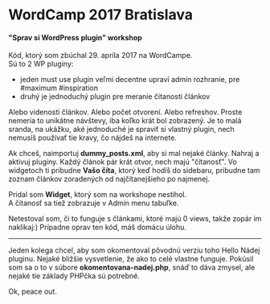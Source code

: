 # WordCamp 2017 Bratislava
#### "Sprav si WordPress plugin" workshop
  
Kód, ktorý som zbúchal 29. apríla 2017 na WordCampe.  
Sú to 2 WP pluginy:

- jeden must use plugin veľmi decentne upraví admin rozhranie, pre #maximum #inspiration
- druhý je jednoduchý plugin pre meranie čítanosti článkov

Alebo videnosti článkov. Alebo počet otvorení. Alebo refreshov. Proste nemeria to unikátne návštevy, iba koľko krát bol zobrazený. Je to malá sranda, na ukážku, aké jednoduché je spraviť si vlastný plugin, nech nemusíš používať tie kravy, čo nájdeš na internete. 

Ak chceš, naimportuj **dummy_posts.xml**, aby si mal nejaké články. Nahraj a aktivuj pluginy. Každý článok pár krát otvor, nech majú "čítanosť". Vo widgetoch ti pribudne **Vašo číta**, ktorý keď hodíš do sidebaru, pribudne tam zoznam článkov zoradených od najčítanejšieho po najmenej. 

Pridal som **Widget**, ktorý som na workshope nestihol.  
A čítanosť sa tiež zobrazuje v Admin menu tabuľke.  

Netestoval som, či to funguje s článkami, ktoré majú 0 views, takže zopár im naklikaj:) Prípadne oprav ten kód, máš domácu úlohu.

***

Jeden kolega chcel, aby som okomentoval pôvodnú verziu toho Hello Nádej pluginu. Nejaké bližšie vysvetlenie, že ako to celé vlastne funguje. Pokúsil som sa o to v súbore **okomentovana-nadej.php**, snáď to dáva zmysel, ale nejaké tie základy PHPčka sú potrebné. 

Ok, peace out.
